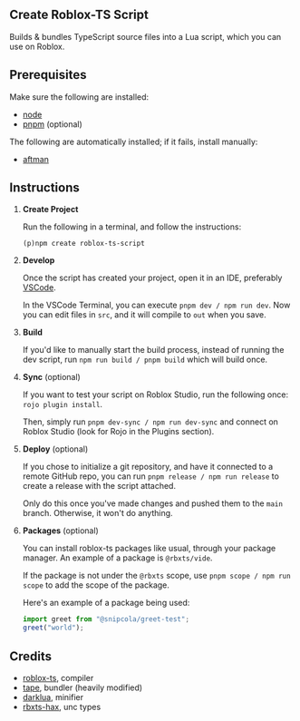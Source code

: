 ## Create Roblox-TS Script

Builds & bundles TypeScript source files into a Lua script, which you can use on Roblox.

## Prerequisites

Make sure the following are installed:

- [node](https://nodejs.org/en/download)
- [pnpm](https://pnpm.io/installation#using-a-standalone-script) (optional)

The following are automatically installed; if it fails, install manually:

- [aftman](https://github.com/LPGhatguy/aftman/releases/latest)

## Instructions

1. **Create Project**

   Run the following in a terminal, and follow the instructions:

   ```
   (p)npm create roblox-ts-script
   ```

2. **Develop**

   Once the script has created your project, open it in an IDE, preferably [VSCode](https://code.visualstudio.com).

   In the VSCode Terminal, you can execute `pnpm dev / npm run dev`. Now you can edit files in `src`, and it will compile to `out` when you save.

3. **Build**

   If you'd like to manually start the build process, instead of running the dev script, run `npm run build / pnpm build` which will build once.

4. **Sync** (optional)

   If you want to test your script on Roblox Studio, run the following once: `rojo plugin install`.

   Then, simply run `pnpm dev-sync / npm run dev-sync` and connect on Roblox Studio (look for Rojo in the Plugins section).

5. **Deploy** (optional)

   If you chose to initialize a git repository, and have it connected to a remote GitHub repo, you can run `pnpm release / npm run release` to create a release with the script attached.

   Only do this once you've made changes and pushed them to the `main` branch. Otherwise, it won't do anything.

6. **Packages** (optional)

   You can install roblox-ts packages like usual, through your package manager. An example of a package is `@rbxts/vide`.

   If the package is not under the `@rbxts` scope, use `pnpm scope / npm run scope` to add the scope of the package.

   Here's an example of a package being used:

   ```ts
   import greet from "@snipcola/greet-test";
   greet("world");
   ```

## Credits

- [roblox-ts](https://github.com/roblox-ts/roblox-ts), compiler
- [tape](https://github.com/Belkworks/tape), bundler (heavily modified)
- [darklua](https://github.com/seaofvoices/darklua), minifier
- [rbxts-hax](https://github.com/richie0866/rbxts-hax), unc types
